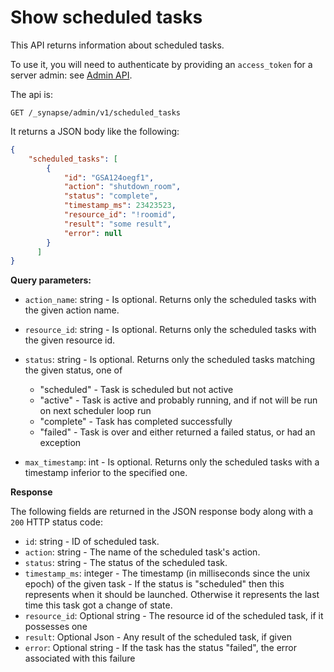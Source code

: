 # Show scheduled tasks

This API returns information about scheduled tasks.

To use it, you will need to authenticate by providing an `access_token`
for a server admin: see [Admin API](../usage/administration/admin_api/).

The api is:
```
GET /_synapse/admin/v1/scheduled_tasks
```

It returns a JSON body like the following:

```json
{
    "scheduled_tasks": [
        {
            "id": "GSA124oegf1",
            "action": "shutdown_room",
            "status": "complete",
            "timestamp_ms": 23423523,
            "resource_id": "!roomid",
            "result": "some result",
            "error": null
        }
      ]
}
```

**Query parameters:**

* `action_name`: string - Is optional. Returns only the scheduled tasks with the given action name.
* `resource_id`: string - Is optional. Returns only the scheduled tasks with the given resource id.
* `status`: string - Is optional. Returns only the scheduled tasks matching the given status, one of
    - "scheduled" - Task is scheduled but not active
    - "active" - Task is active and probably running, and if not will be run on next scheduler loop run
    - "complete" - Task has completed successfully
    - "failed" - Task is over and either returned a failed status, or had an exception

* `max_timestamp`: int - Is optional. Returns only the scheduled tasks with a timestamp inferior to the specified one.

**Response**

The following fields are returned in the JSON response body along with a `200` HTTP status code:

* `id`: string - ID of scheduled task.
* `action`: string - The name of the scheduled task's action.
* `status`: string - The status of the scheduled task.
* `timestamp_ms`: integer - The timestamp (in milliseconds since the unix epoch) of the given task - If the status is "scheduled" then this represents when it should be launched.
  Otherwise it represents the last time this task got a change of state.
* `resource_id`: Optional string - The resource id of the scheduled task, if it possesses one
* `result`: Optional Json - Any result of the scheduled task, if given
* `error`: Optional string - If the task has the status "failed", the error associated with this failure

